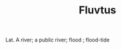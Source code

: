 ---
title: Fluvtus
letter: F
permalink: "/definitions/bld-fluvtus.html"
body: Lat. A river; a public river; flood ; flood-tide
published_at: '2018-07-07'
source: Black's Law Dictionary 2nd Ed (1910)
layout: post
---